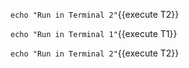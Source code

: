 `echo "Run in Terminal 2"`{{execute T2}}

`echo "Run in Terminal 1"`{{execute T1}}

`echo "Run in Terminal 2"`{{execute T2}}